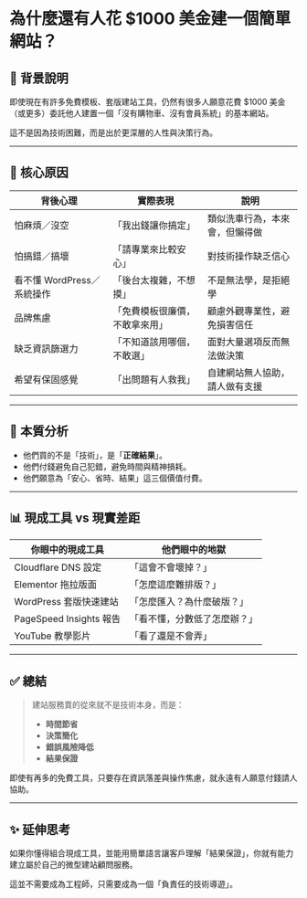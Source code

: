 # 為什麼還有人花 $1000 美金建一個簡單網站？

## 📌 背景說明

即使現在有許多免費模板、套版建站工具，仍然有很多人願意花費 $1000 美金（或更多）委託他人建置一個「沒有購物車、沒有會員系統」的基本網站。

這不是因為技術困難，而是出於更深層的人性與決策行為。

---

## 🎯 核心原因

| 背後心理 | 實際表現 | 說明 |
|----------|-----------|------|
| 怕麻煩／沒空 | 「我出錢讓你搞定」 | 類似洗車行為，本來會，但懶得做 |
| 怕搞錯／搞壞 | 「請專業來比較安心」 | 對技術操作缺乏信心 |
| 看不懂 WordPress／系統操作 | 「後台太複雜，不想摸」 | 不是無法學，是拒絕學 |
| 品牌焦慮 | 「免費模板很廉價，不敢拿來用」 | 顧慮外觀專業性，避免損害信任 |
| 缺乏資訊篩選力 | 「不知道該用哪個，不敢選」 | 面對大量選項反而無法做決策 |
| 希望有保固感覺 | 「出問題有人救我」 | 自建網站無人協助，請人做有支援 |

---

## 🧠 本質分析

- 他們買的不是「技術」，是「**正確結果**」。
- 他們付錢避免自己犯錯，避免時間與精神損耗。
- 他們願意為「安心、省時、結果」這三個價值付費。

---

## 📊 現成工具 vs 現實差距

| 你眼中的現成工具 | 他們眼中的地獄 |
|------------------|------------------|
| Cloudflare DNS 設定 | 「這會不會壞掉？」 |
| Elementor 拖拉版面 | 「怎麼這麼難排版？」 |
| WordPress 套版快速建站 | 「怎麼匯入？為什麼破版？」 |
| PageSpeed Insights 報告 | 「看不懂，分數低了怎麼辦？」 |
| YouTube 教學影片 | 「看了還是不會弄」 |

---

## ✅ 總結

> 建站服務賣的從來就不是技術本身，而是：
> 
> - **時間節省**
> - **決策簡化**
> - **錯誤風險降低**
> - **結果保證**

即使有再多的免費工具，只要存在資訊落差與操作焦慮，就永遠有人願意付錢請人協助。

---

## ✨ 延伸思考

如果你懂得組合現成工具，並能用簡單語言讓客戶理解「結果保證」，你就有能力建立屬於自己的微型建站顧問服務。

這並不需要成為工程師，只需要成為一個「負責任的技術導遊」。

